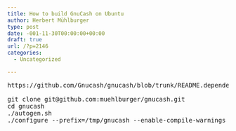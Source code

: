 ```yaml
---
title: How to build GnuCash on Ubuntu
author: Herbert Mühlburger
type: post
date: -001-11-30T00:00:00+00:00
draft: true
url: /?p=2146
categories:
  - Uncategorized

---
```

<pre>https://github.com/Gnucash/gnucash/blob/trunk/README.dependencies

git clone git@github.com:muehlburger/gnucash.git
cd gnucash
./autogen.sh
./configure --prefix=/tmp/gnucash --enable-compile-warnings --with-html-engine=webkit


</pre>